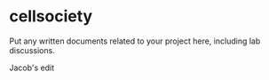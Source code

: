 # cellsociety

Put any written documents related to your project here, including lab discussions.

Jacob's edit
